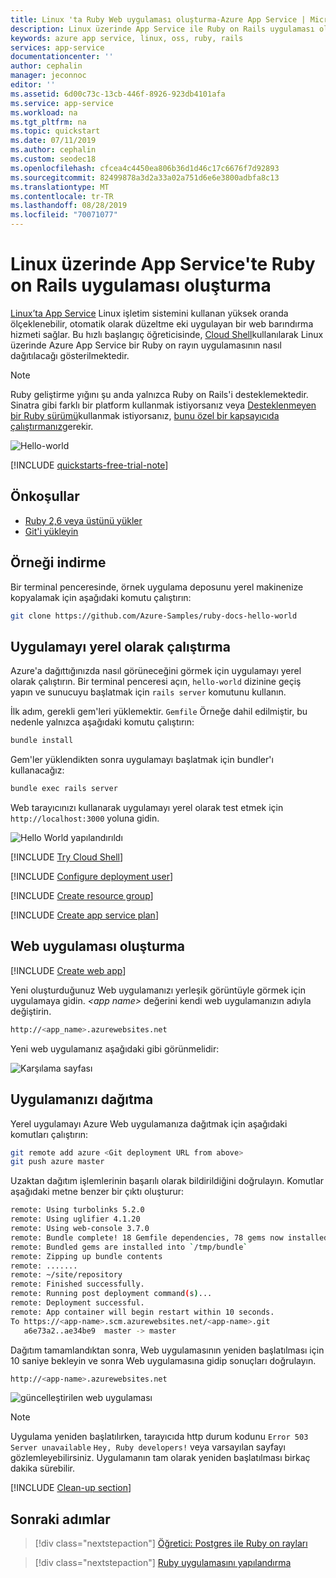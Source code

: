 ```yaml
---
title: Linux 'ta Ruby Web uygulaması oluşturma-Azure App Service | Microsoft Docs
description: Linux üzerinde App Service ile Ruby on Rails uygulaması oluşturmayı öğrenin.
keywords: azure app service, linux, oss, ruby, rails
services: app-service
documentationcenter: ''
author: cephalin
manager: jeconnoc
editor: ''
ms.assetid: 6d00c73c-13cb-446f-8926-923db4101afa
ms.service: app-service
ms.workload: na
ms.tgt_pltfrm: na
ms.topic: quickstart
ms.date: 07/11/2019
ms.author: cephalin
ms.custom: seodec18
ms.openlocfilehash: cfcea4c4450ea806b36d1d46c17c6676f7d92893
ms.sourcegitcommit: 82499878a3d2a33a02a751d6e6e3800adbfa8c13
ms.translationtype: MT
ms.contentlocale: tr-TR
ms.lasthandoff: 08/28/2019
ms.locfileid: "70071077"
---
```

# <a name="create-a-ruby-on-rails-app-in-app-service-on-linux"></a>Linux üzerinde App Service'te Ruby on Rails uygulaması oluşturma

[Linux’ta App Service](app-service-linux-intro.md) Linux işletim sistemini kullanan yüksek oranda ölçeklenebilir, otomatik olarak düzeltme eki uygulayan bir web barındırma hizmeti sağlar. Bu hızlı başlangıç öğreticisinde, [Cloud Shell](https://docs.microsoft.com/azure/cloud-shell/overview)kullanılarak Linux üzerinde Azure App Service bir Ruby on rayın uygulamasının nasıl dağıtılacağı gösterilmektedir.

> [!NOTE]
> Ruby geliştirme yığını şu anda yalnızca Ruby on Rails'i desteklemektedir. Sinatra gibi farklı bir platform kullanmak istiyorsanız veya [Desteklenmeyen bir Ruby sürümü](app-service-linux-intro.md)kullanmak istiyorsanız, [bunu özel bir kapsayıcıda çalıştırmanız](quickstart-docker-go.md)gerekir.

![Hello-world](./media/quickstart-ruby/hello-world-configured.png)

[!INCLUDE [quickstarts-free-trial-note](../../../includes/quickstarts-free-trial-note.md)]

## <a name="prerequisites"></a>Önkoşullar

* <a href="https://www.ruby-lang.org/en/documentation/installation/#rubyinstaller" target="_blank">Ruby 2,6 veya üstünü yükler</a>
* <a href="https://git-scm.com/" target="_blank">Git'i yükleyin</a>

## <a name="download-the-sample"></a>Örneği indirme

Bir terminal penceresinde, örnek uygulama deposunu yerel makinenize kopyalamak için aşağıdaki komutu çalıştırın:

```bash
git clone https://github.com/Azure-Samples/ruby-docs-hello-world
```

## <a name="run-the-application-locally"></a>Uygulamayı yerel olarak çalıştırma

Azure'a dağıttığınızda nasıl görüneceğini görmek için uygulamayı yerel olarak çalıştırın. Bir terminal penceresi açın, `hello-world` dizinine geçiş yapın ve sunucuyu başlatmak için `rails server` komutunu kullanın.

İlk adım, gerekli gem'leri yüklemektir. `Gemfile` Örneğe dahil edilmiştir, bu nedenle yalnızca aşağıdaki komutu çalıştırın:

```bash
bundle install
```

Gem'ler yüklendikten sonra uygulamayı başlatmak için bundler'ı kullanacağız:

```bash
bundle exec rails server
```

Web tarayıcınızı kullanarak uygulamayı yerel olarak test etmek için `http://localhost:3000` yoluna gidin.

![Hello World yapılandırıldı](./media/quickstart-ruby/hello-world-updated.png)

[!INCLUDE [Try Cloud Shell](../../../includes/cloud-shell-try-it.md)]

[!INCLUDE [Configure deployment user](../../../includes/configure-deployment-user.md)]

[!INCLUDE [Create resource group](../../../includes/app-service-web-create-resource-group-linux.md)]

[!INCLUDE [Create app service plan](../../../includes/app-service-web-create-app-service-plan-linux.md)]

## <a name="create-a-web-app"></a>Web uygulaması oluşturma

[!INCLUDE [Create web app](../../../includes/app-service-web-create-web-app-ruby-linux-no-h.md)] 

Yeni oluşturduğunuz Web uygulamanızı yerleşik görüntüyle görmek için uygulamaya gidin. _&lt;app name>_ değerini kendi web uygulamanızın adıyla değiştirin.

```bash
http://<app_name>.azurewebsites.net
```

Yeni web uygulamanız aşağıdaki gibi görünmelidir:

![Karşılama sayfası](./media/quickstart-ruby/splash-page.png)

## <a name="deploy-your-application"></a>Uygulamanızı dağıtma

Yerel uygulamayı Azure Web uygulamanıza dağıtmak için aşağıdaki komutları çalıştırın:

```bash
git remote add azure <Git deployment URL from above>
git push azure master
```

Uzaktan dağıtım işlemlerinin başarılı olarak bildirildiğini doğrulayın. Komutlar aşağıdaki metne benzer bir çıktı oluşturur:

```bash
remote: Using turbolinks 5.2.0
remote: Using uglifier 4.1.20
remote: Using web-console 3.7.0
remote: Bundle complete! 18 Gemfile dependencies, 78 gems now installed.
remote: Bundled gems are installed into `/tmp/bundle`
remote: Zipping up bundle contents
remote: .......
remote: ~/site/repository
remote: Finished successfully.
remote: Running post deployment command(s)...
remote: Deployment successful.
remote: App container will begin restart within 10 seconds.
To https://<app-name>.scm.azurewebsites.net/<app-name>.git
   a6e73a2..ae34be9  master -> master
```

Dağıtım tamamlandıktan sonra, Web uygulamasının yeniden başlatılması için 10 saniye bekleyin ve sonra Web uygulamasına gidip sonuçları doğrulayın.

```bash
http://<app-name>.azurewebsites.net
```

![güncelleştirilen web uygulaması](./media/quickstart-ruby/hello-world-configured.png)

> [!NOTE]
> Uygulama yeniden başlatılırken, tarayıcıda http durum kodunu `Error 503 Server unavailable` `Hey, Ruby developers!` veya varsayılan sayfayı gözlemleyebilirsiniz. Uygulamanın tam olarak yeniden başlatılması birkaç dakika sürebilir.
>

[!INCLUDE [Clean-up section](../../../includes/cli-script-clean-up.md)]

## <a name="next-steps"></a>Sonraki adımlar

> [!div class="nextstepaction"]
> [Öğretici: Postgres ile Ruby on rayları](tutorial-ruby-postgres-app.md)

> [!div class="nextstepaction"]
> [Ruby uygulamasını yapılandırma](configure-language-ruby.md)
